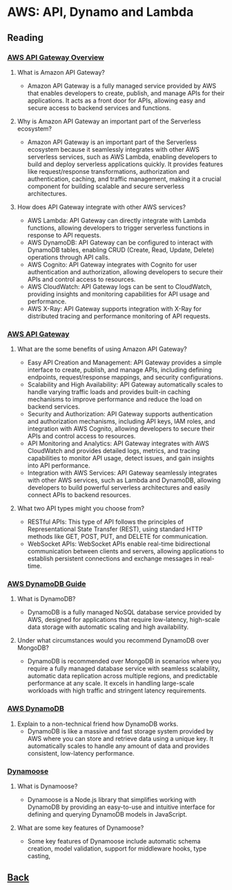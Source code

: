 # AWS: API, Dynamo and Lambda

## Reading

### [AWS API Gateway Overview](https://www.serverless.com/amazon-api-gateway)

1. What is Amazon API Gateway?
   * Amazon API Gateway is a fully managed service provided by AWS that enables developers to create, publish, and manage APIs for their applications. It acts as a front door for APIs, allowing easy and secure access to backend services and functions.

2. Why is Amazon API Gateway an important part of the Serverless ecosystem?
   * Amazon API Gateway is an important part of the Serverless ecosystem because it seamlessly integrates with other AWS serverless services, such as AWS Lambda, enabling developers to build and deploy serverless applications quickly. It provides features like request/response transformations, authorization and authentication, caching, and traffic management, making it a crucial component for building scalable and secure serverless architectures.

3. How does API Gateway integrate with other AWS services?
   * AWS Lambda: API Gateway can directly integrate with Lambda functions, allowing developers to trigger serverless functions in response to API requests.
   * AWS DynamoDB: API Gateway can be configured to interact with DynamoDB tables, enabling CRUD (Create, Read, Update, Delete) operations through API calls.
   * AWS Cognito: API Gateway integrates with Cognito for user authentication and authorization, allowing developers to secure their APIs and control access to resources.
   * AWS CloudWatch: API Gateway logs can be sent to CloudWatch, providing insights and monitoring capabilities for API usage and performance.
   * AWS X-Ray: API Gateway supports integration with X-Ray for distributed tracing and performance monitoring of API requests.

### [AWS API Gateway](https://aws.amazon.com/api-gateway/)

1. What are the some benefits of using Amazon API Gateway?
   * Easy API Creation and Management: API Gateway provides a simple interface to create, publish, and manage APIs, including defining endpoints, request/response mappings, and security configurations.
   * Scalability and High Availability: API Gateway automatically scales to handle varying traffic loads and provides built-in caching mechanisms to improve performance and reduce the load on backend services.
   * Security and Authorization: API Gateway supports authentication and authorization mechanisms, including API keys, IAM roles, and integration with AWS Cognito, allowing developers to secure their APIs and control access to resources.
   * API Monitoring and Analytics: API Gateway integrates with AWS CloudWatch and provides detailed logs, metrics, and tracing capabilities to monitor API usage, detect issues, and gain insights into API performance.
   * Integration with AWS Services: API Gateway seamlessly integrates with other AWS services, such as Lambda and DynamoDB, allowing developers to build powerful serverless architectures and easily connect APIs to backend resources.

2. What two API types might you choose from?
   * RESTful APIs: This type of API follows the principles of Representational State Transfer (REST), using standard HTTP methods like GET, POST, PUT, and DELETE for communication.
   * WebSocket APIs: WebSocket APIs enable real-time bidirectional communication between clients and servers, allowing applications to establish persistent connections and exchange messages in real-time.

### [AWS DynamoDB Guide](https://www.dynamodbguide.com/what-is-dynamo-db/)

1. What is DynamoDB?
   * DynamoDB is a fully managed NoSQL database service provided by AWS, designed for applications that require low-latency, high-scale data storage with automatic scaling and high availability.

2. Under what circumstances would you recommend DynamoDB over MongoDB?
   * DynamoDB is recommended over MongoDB in scenarios where you require a fully managed database service with seamless scalability, automatic data replication across multiple regions, and predictable performance at any scale. It excels in handling large-scale workloads with high traffic and stringent latency requirements.

### [AWS DynamoDB](https://aws.amazon.com/dynamodb/)

1. Explain to a non-technical friend how DynamoDB works.
   * DynamoDB is like a massive and fast storage system provided by AWS where you can store and retrieve data using a unique key. It automatically scales to handle any amount of data and provides consistent, low-latency performance.

### [Dynamoose](https://dynamoosejs.com/getting_started/Introduction)

1. What is Dynamoose?
   * Dynamoose is a Node.js library that simplifies working with DynamoDB by providing an easy-to-use and intuitive interface for defining and querying DynamoDB models in JavaScript.

2. What are some key features of Dynamoose?
   * Some key features of Dynamoose include automatic schema creation, model validation, support for middleware hooks, type casting,


## [Back](../401readingNotes.md)